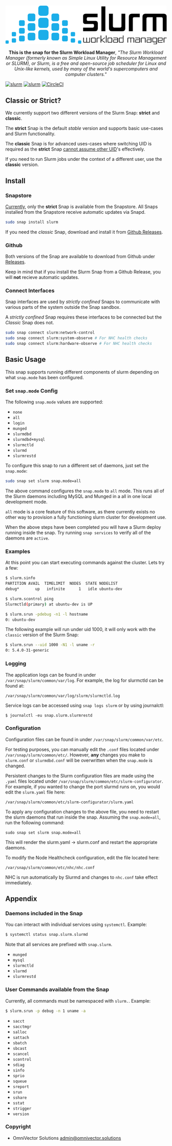 ![alt text](.github/slurm.png)

<p align="center"><b>This is the snap for the Slurm Workload Manager</b>, <i>"The Slurm Workload Manager (formerly known as Simple Linux Utility for Resource Management or SLURM), or Slurm, is a free and open-source job scheduler for Linux and Unix-like kernels, used by many of the world's supercomputers and computer clusters."</i></p>

<!-- Re-add the section below once we have a delivery method -->
<!-- # Install

    sudo snap install slurm

([Don't have snapd installed?](https://snapcraft.io/docs/core/install))

<p align="center">Built & Published with 💝 by <a href="https://www.omnivector.solutions">OmniVector Solutions</a>.</p> -->

[![slurm](https://snapcraft.io//slurm/badge.svg)](https://snapcraft.io/slurm)
[![slurm](https://snapcraft.io//slurm/trending.svg?name=0)](https://snapcraft.io/slurm)
[![CircleCI](https://circleci.com/gh/omnivector-solutions/snap-slurm.svg?style=svg)](https://circleci.com/gh/omnivector-solutions/snap-slurm)

## Classic or Strict?

We currently support two different versions of the Slurm Snap: **strict** and **classic**.

The **strict** Snap is the default _stable_ version and supports basic use-cases and Slurm functionality.

The **classic** Snap is for advanced uses-cases where switching UID is required as the **strict** Snap [cannot assume other UID](https://forum.snapcraft.io/t/can-a-confined-snap-run-as-a-different-uid-and-or-guid)'s effectively.

If you need to run Slurm jobs under the context of a different user, use the **classic** version.

## Install

### Snapstore

[Currently](https://forum.snapcraft.io/t/request-for-classic-confinement-slurm), only the **strict** Snap is available from the Snapstore. All Snaps installed from the Snapstore receive automatic updates via Snapd.

```bash
sudo snap install slurm
```

If you need the *classic* Snap, download and install it from [Github Releases](https://github.com/omnivector-solutions/snap-slurm/releases).

### Github

Both versions of the Snap are available to download from Github under [Releases](https://github.com/omnivector-solutions/snap-slurm/releases).

Keep in mind that if you install the Slurm Snap from a Github Release, you will **not** recieve automatic updates.

### Connect Interfaces

Snap interfaces are used by _strictly confined_ Snaps to communicate with various parts of the system outside the Snap sandbox.

A _strictly confined_ Snap requires these interfaces to be connected but the _Classic_ Snap does not.

```bash
sudo snap connect slurm:network-control
sudo snap connect slurm:system-observe # For NHC health checks
sudo snap connect slurm:hardware-observe # For NHC health checks
```

## Basic Usage

This snap supports running different components of slurm depending on what `snap.mode` has been configured.

### Set `snap.mode` Config
The following `snap.mode` values are supported:
* `none`
* `all`
* `login`
* `munged`
* `slurmdbd`
* `slurmdbd+mysql`
* `slurmctld`
* `slurmd`
* `slurmrestd`

To configure this snap to run a different set of daemons, just set the `snap.mode`:
```bash
sudo snap set slurm snap.mode=all
```
The above command configures the `snap.mode` to `all` mode. This runs all of the Slurm daemons including MySQL and Munged in a all in one local development mode.

`all` mode is a core feature of this software, as there currently exists no other way to provision a fully functioning slurm cluster for development use.

When the above steps have been completed you will have a Slurm deploy running inside the snap. Try running `snap services` to verify all of the daemons are `active`.

### Examples

At this point you can start executing commands against the cluster. Lets try a few:
```bash
$ slurm.sinfo
PARTITION AVAIL  TIMELIMIT  NODES  STATE NODELIST 
debug*       up   infinite      1   idle ubuntu-dev 
```
```bash
$ slurm.scontrol ping
Slurmctld(primary) at ubuntu-dev is UP
```
```bash
$ slurm.srun -pdebug -n1 -l hostname
0: ubuntu-dev
```

The following example will run under uid 1000, it will only work with the `classic` version of the Slurm Snap:

```bash
$ slurm.srun --uid 1000 -N1 -l uname -r
0: 5.4.0-31-generic
```

### Logging

The application logs can be found in under `/var/snap/slurm/common/var/log`. For example, the log for slurmctld can be found at:

    /var/snap/slurm/common/var/log/slurm/slurmctld.log

Service logs can be accessed using `snap logs slurm` or by using journalctl:

    $ journalctl -eu snap.slurm.slurmrestd

### Configuration

Configuration files can be found in under `/var/snap/slurm/common/var/etc`.

For testing purposes, you can manually edit the `.conf` files located under `/var/snap/slurm/common/etc/`. However, **any** changes you make to `slurm.conf` or `slurmdbd.conf` will be overwritten when the `snap.mode` is changed.

Persistent changes to the Slurm configuration files are made using the `.yaml` files located under `/var/snap/slurm/common/etc/slurm-configurator`. For example, if you wanted to change the port slurmd runs on, you would edit the `slurm.yaml` file here:

    /var/snap/slurm/common/etc/slurm-configurator/slurm.yaml

To apply any configuration changes to the above file, you need to restart the slurm daemons that run inside the snap. Assuming the `snap.mode=all`, run the following command:

    sudo snap set slurm snap.mode=all

This will render the slurm.yaml -> slurm.conf and restart the appropriate daemons.

To modify the Node Healthcheck configuration, edit the file located here:

    /var/snap/slurm/common/etc/nhc/nhc.conf

NHC is run automatically by Slurmd and changes to `nhc.conf` take effect immediately.

## Appendix

### Daemons included in the Snap

You can interact with individual services using `systemctl`. Example:

```bash
$ systemctl status snap.slurm.slurmd
```

Note that all services are prefixed with `snap.slurm`.

* `munged`
* `mysql`
* `slurmctld`
* `slurmd`
* `slurmrestd`

### User Commands available from the Snap

Currently, all commands must be namespaced with `slurm.`. Example:

```bash
$ slurm.srun -p debug -n 1 uname -a
```

* `sacct`
* `sacctmgr`
* `salloc`
* `sattach`
* `sbatch`
* `sbcast`
* `scancel`
* `scontrol`
* `sdiag`
* `sinfo`
* `sprio`
* `squeue`
* `sreport`
* `srun`
* `sshare`
* `sstat`
* `strigger`
* `version`

### Copyright
* OmniVector Solutions <admin@omnivector.solutions>
